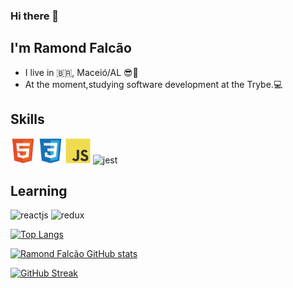 ### Hi there 👋

## I'm Ramond Falcão
- I live in :brazil:, Maceió/AL :sunglasses::sunrise:
- At the moment,studying software development at the Trybe.:computer:

## Skills
<img src="https://raw.githubusercontent.com/devicons/devicon/master/icons/html5/html5-original.svg" alt="html5" width="40" height="40" style="max-width:100%;"></img>
<img src="https://raw.githubusercontent.com/devicons/devicon/master/icons/css3/css3-original.svg" alt="css3" width="40" height="40" style="max-width:100%;"></img>
<img src="https://raw.githubusercontent.com/devicons/devicon/master/icons/javascript/javascript-original.svg" alt="javascript" width="40" height="40" style="max-width:100%;"></img>
<img src="https://cdn.jsdelivr.net/gh/devicons/devicon/icons/jest/jest-plain.svg" alt="jest" width="40" height="40" style="max-width:100%;"></img>
## Learning
<img src="https://cdn.jsdelivr.net/gh/devicons/devicon/icons/react/react-original.svg" alt="reactjs" width="40" height="40" style="max-width:100%;"></img>
<img src="https://cdn.jsdelivr.net/gh/devicons/devicon/icons/redux/redux-original.svg" alt="redux" width="40" height="40" style="max-width:100%;"></img>

[![Top Langs](https://github-readme-stats.vercel.app/api/top-langs/?username=ramondfalcao&layout=compact)](https://github.com/ramondfalcao/github-readme-stats)

[![Ramond Falcão GitHub stats](https://github-readme-stats.vercel.app/api?username=ramondfalcao)](https://github.com/ramondfalcao/github-readme-stats)

[![GitHub Streak](https://github-readme-streak-stats.herokuapp.com/?user=ramondfalcao&theme=dark)](https://git.io/streak-stats)
